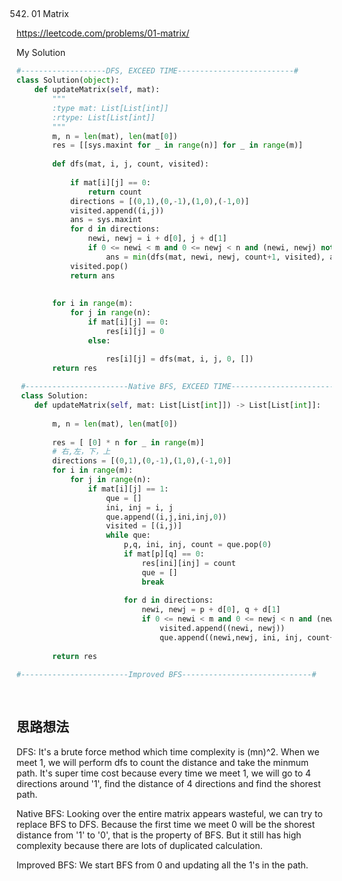 ## 
542. 01 Matrix

https://leetcode.com/problems/01-matrix/

My Solution

```python
#-------------------DFS, EXCEED TIME--------------------------#
class Solution(object):
    def updateMatrix(self, mat):
        """
        :type mat: List[List[int]]
        :rtype: List[List[int]]
        """
        m, n = len(mat), len(mat[0])
        res = [[sys.maxint for _ in range(n)] for _ in range(m)]
        
        def dfs(mat, i, j, count, visited):
            
            if mat[i][j] == 0:
                return count
            directions = [(0,1),(0,-1),(1,0),(-1,0)]
            visited.append((i,j))
            ans = sys.maxint
            for d in directions:
                newi, newj = i + d[0], j + d[1]
                if 0 <= newi < m and 0 <= newj < n and (newi, newj) not in visited:
                    ans = min(dfs(mat, newi, newj, count+1, visited), ans)
            visited.pop()
            return ans
            
        
        for i in range(m):
            for j in range(n):
                if mat[i][j] == 0:
                    res[i][j] = 0
                else:

                    res[i][j] = dfs(mat, i, j, 0, [])
        return res
        
 #-----------------------Native BFS, EXCEED TIME---------------------------------#
 class Solution:
    def updateMatrix(self, mat: List[List[int]]) -> List[List[int]]:
        
        m, n = len(mat), len(mat[0])
     
        res = [ [0] * n for _ in range(m)]
        # 右,左，下，上
        directions = [(0,1),(0,-1),(1,0),(-1,0)]
        for i in range(m):
            for j in range(n):
                if mat[i][j] == 1:
                    que = []
                    ini, inj = i, j
                    que.append((i,j,ini,inj,0))
                    visited = [(i,j)]
                    while que:
                        p,q, ini, inj, count = que.pop(0)
                        if mat[p][q] == 0:
                            res[ini][inj] = count
                            que = []
                            break
                            
                        for d in directions:
                            newi, newj = p + d[0], q + d[1]
                            if 0 <= newi < m and 0 <= newj < n and (newi,newj) not in visited:
                                visited.append((newi, newj))
                                que.append((newi,newj, ini, inj, count+1))
                      
        return res
        
#------------------------Improved BFS-----------------------------#
 
 
```

## 思路想法
DFS: It's a brute force method which time complexity is (mn)^2. When we meet 1, we will perform dfs to count the distance and take the minmum path. It's super
time cost because every time we meet 1, we will go to 4 directions around '1', find the distance of 4 directions and find the shorest path.

Native BFS: Looking over the entire matrix appears wasteful, we can try to replace BFS to DFS. Because the first time we meet 0 will be the shorest distance from
'1' to '0', that is the property of BFS. But it still has high complexity because there are lots of duplicated calculation.

Improved BFS: We start BFS from 0 and updating all the 1's in the path.
